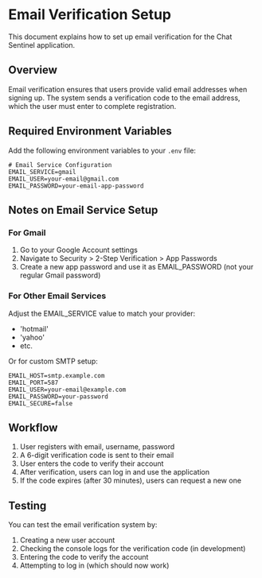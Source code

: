 # Email Verification Setup

This document explains how to set up email verification for the Chat Sentinel application.

## Overview

Email verification ensures that users provide valid email addresses when signing up. The system sends a verification code to the email address, which the user must enter to complete registration.

## Required Environment Variables

Add the following environment variables to your `.env` file:

```
# Email Service Configuration
EMAIL_SERVICE=gmail
EMAIL_USER=your-email@gmail.com
EMAIL_PASSWORD=your-email-app-password
```

## Notes on Email Service Setup

### For Gmail

1. Go to your Google Account settings
2. Navigate to Security > 2-Step Verification > App Passwords
3. Create a new app password and use it as EMAIL_PASSWORD (not your regular Gmail password)

### For Other Email Services

Adjust the EMAIL_SERVICE value to match your provider:
- 'hotmail'
- 'yahoo'
- etc.

Or for custom SMTP setup:
```
EMAIL_HOST=smtp.example.com
EMAIL_PORT=587
EMAIL_USER=your-email@example.com
EMAIL_PASSWORD=your-password
EMAIL_SECURE=false
```

## Workflow

1. User registers with email, username, password
2. A 6-digit verification code is sent to their email
3. User enters the code to verify their account
4. After verification, users can log in and use the application
5. If the code expires (after 30 minutes), users can request a new one

## Testing

You can test the email verification system by:
1. Creating a new user account
2. Checking the console logs for the verification code (in development)
3. Entering the code to verify the account
4. Attempting to log in (which should now work)
